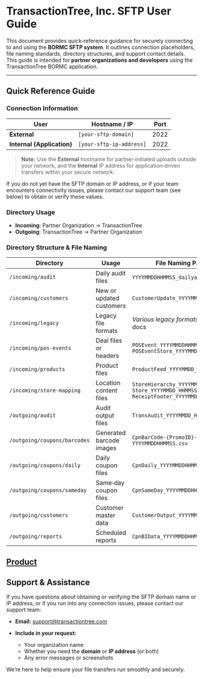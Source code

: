 # TransactionTree, Inc. SFTP User Guide

This document provides quick‐reference guidance for securely connecting to and using the **BORMC SFTP system**. It outlines connection placeholders, file naming standards, directory structures, and support contact details. This guide is intended for **partner organizations and developers** using the TransactionTree BORMC application.

---

## Quick Reference Guide

### Connection Information

| User                       | Hostname / IP            | Port |
| -------------------------- | ------------------------ | ---- |
| **External**               | `[your-sftp-domain]`     | 2022 |
| **Internal (Application)** | `[your-sftp-ip-address]` | 2022 |

> **Note:** Use the **External** hostname for partner‑initiated uploads outside your network, and the **Internal** IP address for application‑driven transfers within your secure network.

If you do not yet have the SFTP domain or IP address, or if your team encounters connectivity issues, please contact our support team (see below) to obtain or verify these values.

### Directory Usage

* **Incoming**: Partner Organization → TransactionTree
* **Outgoing**: TransactionTree → Partner Organization

### Directory Structure & File Naming

| Directory                    | Usage                    | File Naming Pattern                                                | Delimiter      |     |
| ---------------------------- | ------------------------ | ------------------------------------------------------------------ | -------------- | --- |
| `/incoming/audit`            | Daily audit files        | `YYYYMMDDHHMMSS_dailyaudit.csv`[audit](/icoming/audit/audit.md)                                      | `Comma (,)`    |     |
| `/incoming/customers`        | New or updated customers | `CustomerUpdate_YYYYMMDDHHMMSS.csv`                                | `Pipeline (\|)` |
| `/incoming/legacy`           | Legacy file formats      | *Various legacy formats*; see partner docs                         | `N/A`          |     |
| `/incoming/pos-events`       | Deal files or headers    | `POSEvent_YYYYMMDDHHMM.csv`  <br> `POSEventStore_YYYYMMDDHHMM.csv` | `Comma (,)`    |     |
| `/incoming/products`         | Product files            | `ProductFeed_YYYYMMDD_HHMMSS.zip`                                  | `Comma (,)`    |     |
| `/incoming/store-mapping`    | Location content files   | `StoreHierarchy_YYYYMMDD_HHMMSS.csv`<br>`Store_YYYYMMDD_HHMMSS.csv`  <br> `ReceiptFooter_YYYYMMDD_HHMMSS.xml`             | `Comma (,)`    |     |
| `/outgoing/audit`            | Audit output files       | `TransAudit_YYYYMMDD_HHMMSS.csv`                                   | `Comma (,)`    |     |
| `/outgoing/coupons/barcodes` | Generated barcode images | `CpnBarCode-{PromoID}-YYYYMMDDHHMMSS.csv`                          | `Pipeline (\|)` |
| `/outgoing/coupons/daily`    | Daily coupon files       | `CpnDaily_YYYYMMDDHHMMSS.sql`                                      | `Newline (\n)` |     |
| `/outgoing/coupons/sameday`  | Same‑day coupon files    | `CpnSameDay_YYYYMMDDHHMMSS.sql`                                    | `Newline (\n)` |     |
| `/outgoing/customers`        | Customer master data     | `CustomerOutput_YYYYMMDDHHMMSS.csv`                                | `Pipeline (\|)` |
| `/outgoing/reports`          | Scheduled reports        | `CpnBIData_YYYYMMDDHHMMSS.csv`                                     | `Pipeline (\|)` |
[Product](Product.md) 
---

## Support & Assistance

If you have questions about obtaining or verifying the SFTP domain name or IP address, or if you run into any connection issues, please contact our support team:

* **Email:** [support@transactiontree.com](mailto:support@transactiontree.com)
* **Include in your request:**

  * Your organization name
  * Whether you need the **domain** or **IP address** (or both)
  * Any error messages or screenshots

We’re here to help ensure your file transfers run smoothly and securely.
